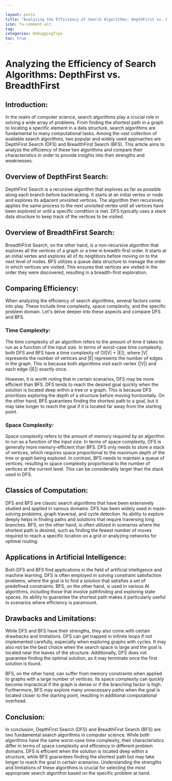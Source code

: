 ```yaml
---

layout: posts
title: "Analyzing the Efficiency of Search Algorithms: DepthFirst vs. BreadthFirst"
icon: fa-comment-alt
tag:      
categories: DebuggingTips
toc: true
---
```




# Analyzing the Efficiency of Search Algorithms: DepthFirst vs. BreadthFirst

## Introduction:
In the realm of computer science, search algorithms play a crucial role in solving a wide array of problems. From finding the shortest path in a graph to locating a specific element in a data structure, search algorithms are fundamental to many computational tasks. Among the vast collection of available search algorithms, two popular and widely used approaches are DepthFirst Search (DFS) and BreadthFirst Search (BFS). This article aims to analyze the efficiency of these two algorithms and compare their characteristics in order to provide insights into their strengths and weaknesses.

## Overview of DepthFirst Search:
DepthFirst Search is a recursive algorithm that explores as far as possible along each branch before backtracking. It starts at an initial vertex or node and explores its adjacent unvisited vertices. The algorithm then recursively applies the same process to the next unvisited vertex until all vertices have been explored or until a specific condition is met. DFS typically uses a stack data structure to keep track of the vertices to be visited.

## Overview of BreadthFirst Search:
BreadthFirst Search, on the other hand, is a non-recursive algorithm that explores all the vertices of a graph or a tree in breadth-first order. It starts at an initial vertex and explores all of its neighbors before moving on to the next level of nodes. BFS utilizes a queue data structure to manage the order in which vertices are visited. This ensures that vertices are visited in the order they were discovered, resulting in a breadth-first exploration.

## Comparing Efficiency:
When analyzing the efficiency of search algorithms, several factors come into play. These include time complexity, space complexity, and the specific problem domain. Let's delve deeper into these aspects and compare DFS and BFS.

### Time Complexity:
The time complexity of an algorithm refers to the amount of time it takes to run as a function of the input size. In terms of worst-case time complexity, both DFS and BFS have a time complexity of O(|V| + |E|), where |V| represents the number of vertices and |E| represents the number of edges in the graph. This is because both algorithms visit each vertex (|V|) and each edge (|E|) exactly once.

However, it is worth noting that in certain scenarios, DFS may be more efficient than BFS. DFS tends to reach the desired goal quickly when the solution is located deep within a tree or a graph. This is because DFS prioritizes exploring the depth of a structure before moving horizontally. On the other hand, BFS guarantees finding the shortest path to a goal, but it may take longer to reach the goal if it is located far away from the starting point.

### Space Complexity:
Space complexity refers to the amount of memory required by an algorithm to run as a function of the input size. In terms of space complexity, DFS is generally more memory-efficient than BFS. DFS only needs to store a stack of vertices, which requires space proportional to the maximum depth of the tree or graph being explored. In contrast, BFS needs to maintain a queue of vertices, resulting in space complexity proportional to the number of vertices at the current level. This can be considerably larger than the stack used in DFS.

## Classics of Computation:
DFS and BFS are classic search algorithms that have been extensively studied and applied in various domains. DFS has been widely used in maze-solving problems, graph traversal, and cycle detection. Its ability to explore deeply helps in finding paths and solutions that require traversing long branches. BFS, on the other hand, is often utilized in scenarios where the shortest path is desired, such as finding the fewest number of moves required to reach a specific location on a grid or analyzing networks for optimal routing.

## Applications in Artificial Intelligence:
Both DFS and BFS find applications in the field of artificial intelligence and machine learning. DFS is often employed in solving constraint satisfaction problems, where the goal is to find a solution that satisfies a set of predefined constraints. BFS, on the other hand, is used in various AI algorithms, including those that involve pathfinding and exploring state spaces. Its ability to guarantee the shortest path makes it particularly useful in scenarios where efficiency is paramount.

## Drawbacks and Limitations:
While DFS and BFS have their strengths, they also come with certain drawbacks and limitations. DFS can get trapped in infinite loops if not implemented carefully, especially when exploring graphs with cycles. It may also not be the best choice when the search space is large and the goal is located near the leaves of the structure. Additionally, DFS does not guarantee finding the optimal solution, as it may terminate once the first solution is found.

BFS, on the other hand, can suffer from memory constraints when applied to graphs with a large number of vertices. Its space complexity can quickly become impractical if the graph is dense or if the branching factor is high. Furthermore, BFS may explore many unnecessary paths when the goal is located closer to the starting point, resulting in additional computational overhead.

## Conclusion:
In conclusion, DepthFirst Search (DFS) and BreadthFirst Search (BFS) are two fundamental search algorithms in computer science. While both algorithms have the same worst-case time complexity, their characteristics differ in terms of space complexity and efficiency in different problem domains. DFS is efficient when the solution is located deep within a structure, while BFS guarantees finding the shortest path but may take longer to reach the goal in certain scenarios. Understanding the strengths and limitations of these algorithms is crucial for selecting the most appropriate search algorithm based on the specific problem at hand.